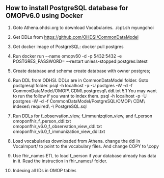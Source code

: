 ## How to install PostgreSQL database for OMOPv6.0 using Docker
1. Goto Athena.ohdsi.org to download Vocabularies.
	./cpt.sh myungchoi <password>
1. Get DDLs from https://github.com/OHDSI/CommonDataModel
2. Get docker image of PostgreSQL: docker pull postgres
3. Run docker run --name omopv60 -d -p 5432:5432 -e POSTGRES_PASSWORD=<password> --restart unless-stopped postgres:latest
4. Create database and schema
create database <databasename> with owner postgres;

5. Run DDL from ODHSI. DDLs are in CommonDataModel folder. Goto postgresql folder.
psql -h localhost -p <port> -U postgres -W -d <database> -f CommonDataModel/OMOP\ CDM\ postgresql\ ddl.txt
5.1 You may want to run the follow if you want to index them.
  psql -h localhost -p <port> -U postgres -W -d <database> -f CommonDataModel/PostgreSQL/OMOP\ CDM\ indexes\ required\ -\ PostgreSQL.sql
6. Run DDLs for f_observation_view, f_immunizqtion_view, and f_person
  omoponfhir_f_person_ddl.txt
  omoponfhir_v6.0_f_observation_view_ddl.txt
  omoponfhir_v6.0_f_immunization_view_ddl.txt
7. Load vocabularies downloaded from Athena.
change the ddl in VocaImport/ to point to the vocabulary files. And change COPY to \copy
9. Use fhir_names ETL to load f_person if your database already has data in it. Read the instruction in fhir_names/ folder.
10. Indexing all IDs in OMOP tables



